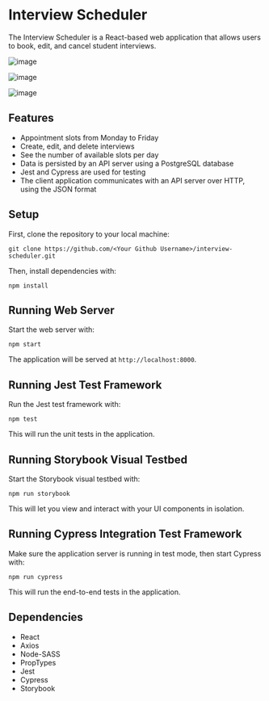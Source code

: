 # Interview Scheduler

The Interview Scheduler is a React-based web application that allows users to book, edit, and cancel student interviews. 

![image](https://github.com/ConlanSchool/Scheduler/assets/121739541/39ff0c67-e942-4cb3-aaab-1ca7cd94ad25)

![image](https://github.com/ConlanSchool/Scheduler/assets/121739541/aec922b3-d886-4982-8edc-c0643ff7c70c)

![image](https://github.com/ConlanSchool/Scheduler/assets/121739541/7f9d6605-7c34-44dc-9c0b-76a47fd5197f)


## Features


- Appointment slots from Monday to Friday
- Create, edit, and delete interviews
- See the number of available slots per day
- Data is persisted by an API server using a PostgreSQL database
- Jest and Cypress are used for testing
- The client application communicates with an API server over HTTP, using the JSON format

## Setup

First, clone the repository to your local machine:

`git clone https://github.com/<Your Github Username>/interview-scheduler.git`

Then, install dependencies with:

`npm install`

## Running Web Server

Start the web server with:

`npm start`

The application will be served at `http://localhost:8000`.

## Running Jest Test Framework

Run the Jest test framework with:

`npm test`

This will run the unit tests in the application.

## Running Storybook Visual Testbed

Start the Storybook visual testbed with:

`npm run storybook`

This will let you view and interact with your UI components in isolation.

## Running Cypress Integration Test Framework

Make sure the application server is running in test mode, then start Cypress with:

`npm run cypress`

This will run the end-to-end tests in the application.

## Dependencies

- React
- Axios
- Node-SASS
- PropTypes
- Jest
- Cypress
- Storybook
